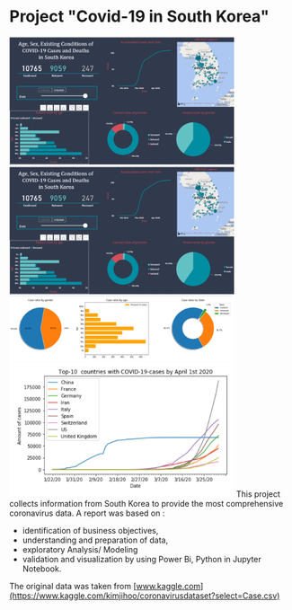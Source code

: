 # Project "Covid-19 in South Korea"
<img src="Images/Report Covid-19-S.Korea.png"  width="400">
<img src="Images/Report Covid-19-S.Korea.png"  width="400">
<img src="Images/age_sex_state.png"  width="400">
<img src="Images/Python_global.png"  width="400">
This project collects information from South Korea to provide the most comprehensive coronavirus data.
A report was based on :

* identification of business objectives,
* understanding and preparation of data,
* exploratory Analysis/ Modeling
* validation and visualization by using Power Bi, Python in Jupyter Notebook.

The original data was taken from [www.kaggle.com](https://www.kaggle.com/kimjihoo/coronavirusdataset?select=Case.csv)
